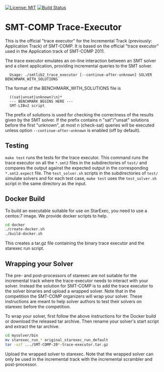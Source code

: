 [![License: MIT](https://img.shields.io/badge/License-MIT-yellow.svg)](https://opensource.org/licenses/MIT)
[![Build Status](https://travis-ci.com/SMT-COMP/trace-executor.svg?branch=master)](https://travis-ci.com/SMT-COMP/trace-executor)

SMT-COMP Trace-Executor
===============================================================================

This is the official "trace executor" for the Incremental Track (previously:
Application Track) of SMT-COMP.  It is based on the official "trace executor"
used in the Application track of SMT-COMP 2011.

The trace executor emulates an on-line interaction between an SMT solver and a
client application, providing incremental queries to the SMT solver.

```
  Usage: ./smtlib2_trace_executor [--continue-after-unknown] SOLVER BENCHMARK_WITH_SOLUTIONS
```

The format of the BENCHMARK_WITH_SOLUTIONS file is

```
  ((sat|unsat|unknown)\n)*
  --- BENCHMARK BEGINS HERE ---
  SMT-LIBv2 script
```

The prefix of solutions is used for checking the correctness of the results
given by the SMT solver. If the prefix contains n "sat"/"unsat" solutions
before the first "unknown", at most n (check-sat) queries will be executed
unless option `--continue-after-unknown` is enabled (off by default).

## Testing

`make test` runs the tests for the trace executor. This command runs the trace
executor on all the `*.smt2` files in the subdirectories of `test/` and
compares the output against the expected output in the corresponding
`*.smt2.expect` file. The `test_solver.sh` scripts in the subdirectories of
`test/` simulate solvers and for each test case, `make test` uses the
`test_solver.sh` script in the same directory as the input.

## Docker Build

To build an executable suitable for use on StarExec, you need to use a
centos:7 image.  We provide docker scripts to help.

```sh
cd docker
./create-docker.sh
./build-docker.sh
```

This creates a tar.gz file containing the binary trace executor and
the starexec run script.

## Wrapping your Solver

The pre- and post-processors of starexec are not suitable for the
incremental track where the trace-executor needs to interact with your
solver.  Instead the solution for SMT-COMP is to add the
trace executor to the solver binaries and upload a wrapped solver.
Note that in the competition the SMT-COMP organizers will wrap your
solver.  These instructions are meant to help solver authors to test
their solvers on starexec before the competition.

To wrap your solver, first follow the above instructions for the
Docker build or download the released tar archive.  Then rename your
solver's start script and extract the tar archive.

```sh
cd mysolver/bin
mv starexec_run_* original_starexec_run_default
tar -xzf .../SMT-COMP-20*-trace-executor.tar.gz
```

Upload the wrapped solver to starexec.  Note that the wrapped solver
can only be used in the incremental track with the incremental
scrambler and post-processor.
